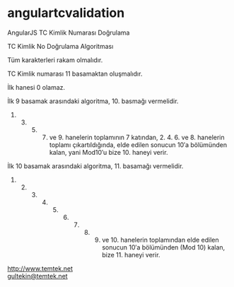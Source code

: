 # angulartcvalidation
AngularJS TC Kimlik Numarası Doğrulama

TC Kimlik No Doğrulama Algoritması

Tüm karakterleri rakam olmalıdır.

TC Kimlik numarası 11 basamaktan oluşmalıdır.

İlk hanesi 0 olamaz.

İlk 9 basamak arasındaki algoritma, 10. basmağı vermelidir.

1. 3. 5. 7. ve 9. hanelerin toplamının 7 katından, 2. 4. 6. ve 8. hanelerin toplamı çıkartıldığında,
elde edilen sonucun 10′a bölümünden kalan, yani Mod10′u bize 10. haneyi verir.

İlk 10 basamak arasındaki algoritma, 11. basamağı vermelidir.

1. 2. 3. 4. 5. 6. 7. 8. 9. ve 10. hanelerin toplamından elde edilen sonucun
10′a bölümünden (Mod 10) kalan, bize 11. haneyi verir.


http://www.temtek.net<br>
gultekin@temtek.net
